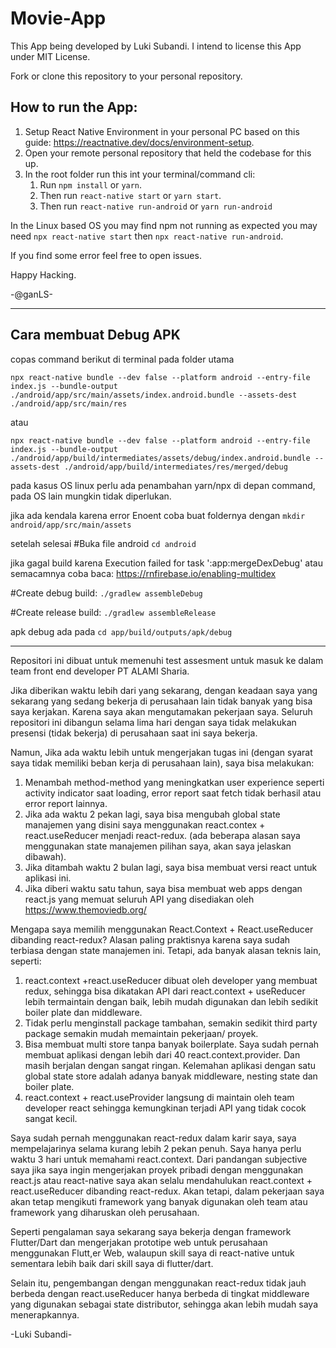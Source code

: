 # Movie-App

This App being developed by Luki Subandi. I intend to license this App under MIT License.

Fork or clone this repository to your personal repository.

## How to run the App:

1. Setup React Native Environment in your personal PC based on this guide: https://reactnative.dev/docs/environment-setup.
2. Open your remote personal repository that held the codebase for this up.
3. In the root folder run this int your terminal/command cli:
   1. Run `npm install` or `yarn`.
   2. Then run `react-native start` or `yarn start`.
   3. Then run `react-native run-android` or `yarn run-android`

In the Linux based OS you may find npm not running as expected you may need `npx react-native start` then `npx react-native run-android`.

If you find some error feel free to open issues.

Happy Hacking.

-@ganLS-

---

## Cara membuat Debug APK

copas command berikut di terminal pada folder utama

`npx react-native bundle --dev false --platform android --entry-file index.js --bundle-output ./android/app/src/main/assets/index.android.bundle --assets-dest ./android/app/src/main/res`

atau

`npx react-native bundle --dev false --platform android --entry-file index.js --bundle-output ./android/app/build/intermediates/assets/debug/index.android.bundle --assets-dest ./android/app/build/intermediates/res/merged/debug`

pada kasus OS linux perlu ada penambahan yarn/npx di depan command, pada OS lain mungkin tidak diperlukan.

jika ada kendala karena error Enoent coba buat foldernya dengan
`mkdir android/app/src/main/assets`

setelah selesai
#Buka file android
`cd android`

jika gagal build karena Execution failed for task ':app:mergeDexDebug' atau semacamnya coba
baca:
https://rnfirebase.io/enabling-multidex

#Create debug build:
`./gradlew assembleDebug`

#Create release build:
`./gradlew assembleRelease`

apk debug ada pada
`cd app/build/outputs/apk/debug`

---

Repositori ini dibuat untuk memenuhi test assesment untuk masuk ke dalam team front end developer PT ALAMI Sharia.

Jika diberikan waktu lebih dari yang sekarang, dengan keadaan saya yang sekarang yang sedang bekerja di perusahaan lain tidak banyak yang bisa saya kerjakan. Karena saya akan mengutamakan pekerjaan saya. Seluruh repositori ini dibangun selama lima hari dengan saya tidak melakukan presensi (tidak bekerja) di perusahaan saat ini saya bekerja.

Namun, Jika ada waktu lebih untuk mengerjakan tugas ini (dengan syarat saya tidak memiliki beban kerja di perusahaan lain), saya bisa melakukan:

1. Menambah method-method yang meningkatkan user experience seperti activity indicator saat loading, error report saat fetch tidak berhasil atau error report lainnya.
2. Jika ada waktu 2 pekan lagi, saya bisa mengubah global state manajemen yang disini saya menggunakan react.contex + react.useReducer menjadi react-redux. (ada beberapa alasan saya menggunakan state manajemen pilihan saya, akan saya jelaskan dibawah).
3. Jika ditambah waktu 2 bulan lagi, saya bisa membuat versi react untuk aplikasi ini.
4. Jika diberi waktu satu tahun, saya bisa membuat web apps dengan react.js yang memuat seluruh API yang disediakan oleh https://www.themoviedb.org/

Mengapa saya memilih menggunakan React.Context + React.useReducer dibanding react-redux? Alasan paling praktisnya karena saya sudah terbiasa dengan state manajemen ini. Tetapi, ada banyak alasan teknis lain, seperti:

1. react.context +react.useReducer dibuat oleh developer yang membuat redux, sehingga bisa dikatakan API dari react.context + useReducer lebih termaintain dengan baik, lebih mudah digunakan dan lebih sedikit boiler plate dan middleware.
2. Tidak perlu menginstall package tambahan, semakin sedikit third party package semakin mudah memaintain pekerjaan/ proyek.
3. Bisa membuat multi store tanpa banyak boilerplate. Saya sudah pernah membuat aplikasi dengan lebih dari 40 react.context.provider. Dan masih berjalan dengan sangat ringan. Kelemahan aplikasi dengan satu global state store adalah adanya banyak middleware, nesting state dan boiler plate.
4. react.context + react.useProvider langsung di maintain oleh team developer react sehingga kemungkinan terjadi API yang tidak cocok sangat kecil.

Saya sudah pernah menggunakan react-redux dalam karir saya, saya mempelajarinya selama kurang lebih 2 pekan penuh. Saya hanya perlu waktu 3 hari untuk memahami react.context. Dari pandangan subjective saya jika saya ingin mengerjakan proyek pribadi dengan menggunakan react.js atau react-native saya akan selalu mendahulukan react.context + react.useReducer dibanding react-redux. Akan tetapi, dalam pekerjaan saya akan tetap mengikuti framework yang banyak digunakan oleh team atau framework yang diharuskan oleh perusahaan.

Seperti pengalaman saya sekarang saya bekerja dengan framework Flutter/Dart dan mengerjakan prototipe web untuk perusahaan menggunakan Flutt,er Web, walaupun skill saya di react-native untuk sementara lebih baik dari skill saya di flutter/dart.

Selain itu, pengembangan dengan menggunakan react-redux tidak jauh berbeda dengan react.useReducer hanya berbeda di tingkat middleware yang digunakan sebagai state distributor, sehingga akan lebih mudah saya menerapkannya.

-Luki Subandi-
